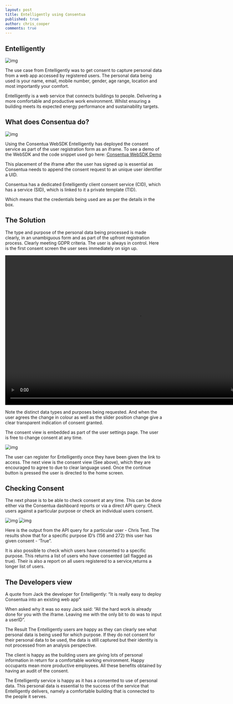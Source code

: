 ```yaml
---
layout: post
title: Entelligently using Consentua
published: true
author: chris_cooper
comments: true
---
```



## Entelligently 

<img class="img-right" src="{{ site.baseurl }}/public/post_imgs/2018-06-01-Entelligently-using-Consentua/comfort.PNG" alt="img">

The use case from Entelligently was to get consent to capture personal data from a web app accessed by registered users.  The personal data being used is your name, email, mobile number, gender, age range, location and most importantly your comfort.  

Entelligently is a web service that connects buildings to people.  Delivering a more comfortable and productive work environment.  Whilst ensuring a building meets its expected energy performance and sustainability targets. 


## What does Consentua do?

<img class="img-center" src="{{ site.baseurl }}/public/post_imgs/2018-06-01-Entelligently-using-Consentua/iframe.png" alt="img">

Using the Consentua WebSDK Entelligently has deployed the consent service as part of the user registration form as an iframe. To see a demo of the WebSDK and the code snippet used go here:  [Consentua WebSDK Demo](https://consentua.com/demo)

This placement of the iframe after the user has signed up is essential as Consentua needs to append the consent request to an unique user identifier a UID.  

Consentua has a dedicated Entelligently client consent service (CID), which has a service (SID), which is linked to it a private template (TID).  

Which means that the credentials being used are as per the details in the box. 


## The Solution

The type and purpose of the personal data being processed is made clearly, in an unambiguous form and as part of the upfront registration process. Clearly meeting GDPR criteria. The user is always in control. Here is the first consent screen the user sees immediately on sign up.

<video width="853" height="480" autoplay loop muted>
  <source src="{{ site.baseurl }}/public/post_imgs/2018-06-01-Entelligently-using-Consentua/entelligently-consentua.mp4" type="video/mp4">
    Your browser does not support the video tag.
</video>


Note the distinct data types and purposes being requested. And when the user agrees the change in colour as well as the slider position change give a clear transparent indication of consent granted.  

The consent view is embedded as part of the user settings page.  The user is free to change consent at any time.  

<img class="img-center" src="{{ site.baseurl }}/public/post_imgs/2018-06-01-Entelligently-using-Consentua/usersettings.png" alt="img">


The user can register for Entelligently once they have been given the link to access.  The next view is the consent view (See above), which they are encouraged to agree to due to clear language used.  Once the continue button is pressed the user is directed to the home screen.  

## Checking Consent

The next phase is to be able to check consent at any time.  This can be done either via the Consentua dashboard reports or via a direct API query.  Check users against a particular purpose or check an individual users consent. 

<img class="img-center" src="{{ site.baseurl }}/public/post_imgs/2018-06-01-Entelligently-using-Consentua/Entelligently-report.png" alt="img">

<img class="img-right" src="{{ site.baseurl }}/public/post_imgs/2018-06-01-Entelligently-using-Consentua/res.png" alt="img">

Here is the output from the API query for a particular user - Chris Test.  The results show that for a specific purpose ID’s (156 and 272) this user has given consent - ‘True”.  


It is also possible to check which users have consented to a specific purpose.  This returns a list of users who have consented (all flagged as true). Their is also a report on all users registered to a service,returns a longer list of users. 

## The Developers view

A quote from Jack the developer for Entelligently:
“It is really  easy to deploy Consentua into an existing web app” 

When asked why it was so easy Jack said:
“All the hard work is already done for you with the iframe.  Leaving me with the only bit to do was to input a userID”. 

The Result
The Entelligently users are happy as they can clearly see what personal data is being used for which purpose.  If they do not consent for their personal data to be used, the data is still captured but their identity is not processed from an analysis perspective.  

The client is happy as the building users are giving lots of personal information in return for a comfortable working environment.  Happy occupants mean more productive employees.  All these benefits obtained by having an audit of the consent.

The Entelligently service is happy as it has a consented to use of personal data.  This personal data is essential to the success of the service that Entelligently delivers, namely a comfortable building that is connected to the people it serves.  



